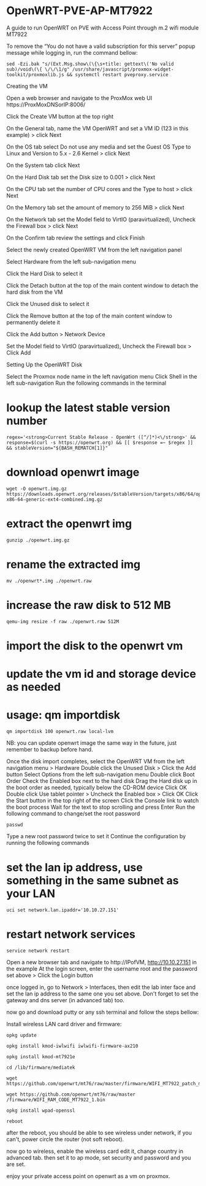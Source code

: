 # OpenWRT-PVE-AP-MT7922
A guide to run OpenWRT on PVE with Access Point through m.2 wifi module MT7922


To remove the “You do not have a valid subscription for this server” popup message while logging in, run the command bellow:

    sed -Ezi.bak "s/(Ext.Msg.show\(\{\s+title: gettext\('No valid sub)/void\(\{ \/\/\1/g" /usr/share/javascript/proxmox-widget-toolkit/proxmoxlib.js && systemctl restart pveproxy.service


Creating the VM

Open a web browser and navigate to the ProxMox web UI https://ProxMoxDNSorIP:8006/

Click the Create VM button at the top right

On the General tab, name the VM OpenWRT and set a VM ID (123 in this example) > click Next

On the OS tab select Do not use any media and set the Guest OS Type to Linux and Version to 5.x - 2.6 Kernel > click Next

On the System tab click Next

On the Hard Disk tab set the Disk size to 0.001 > click Next

On the CPU tab set the number of CPU cores and the Type to host > click Next

On the Memory tab set the amount of memory to 256 MiB > click Next

On the Network tab set the Model field to VirtIO (paravirtualized), Uncheck the Firewall box > click Next

On the Confirm tab review the settings and click Finish

Select the newly created OpenWRT VM from the left navigation panel

Select Hardware from the left sub-navigation menu

Click the Hard Disk to select it

Click the Detach button at the top of the main content window to detach the hard disk from the VM

Click the Unused disk to select it

Click the Remove button at the top of the main content window to permanently delete it

Click the Add button > Network Device

Set the Model field to VirtIO (paravirtualized), Uncheck the Firewall box > Click Add

Setting Up the OpenWRT Disk

Select the Proxmox node name in the left navigation menu
Click Shell in the left sub-navigation
Run the following commands in the terminal

# lookup the latest stable version number
    regex='<strong>Current Stable Release - OpenWrt ([^/]*)<\/strong>' && response=$(curl -s https://openwrt.org) && [[ $response =~ $regex ]] && stableVersion="${BASH_REMATCH[1]}"
# download openwrt image
    wget -O openwrt.img.gz https://downloads.openwrt.org/releases/$stableVersion/targets/x86/64/openwrt-$stableVersion-x86-64-generic-ext4-combined.img.gz
# extract the openwrt img
    gunzip ./openwrt.img.gz
# rename the extracted img
    mv ./openwrt*.img ./openwrt.raw
# increase the raw disk to 512 MB
    qemu-img resize -f raw ./openwrt.raw 512M
# import the disk to the openwrt vm
# update the vm id and storage device as needed
# usage: qm importdisk
    qm importdisk 100 openwrt.raw local-lvm
  NB: you can update openwrt image the same way in the future, just remember to backup before hand.

Once the disk import completes, select the OpenWRT VM from the left navigation menu > Hardware
Double click the Unused Disk > Click the Add button
Select Options from the left sub-navigation menu
Double click Boot Order
Check the Enabled box next to the hard disk
Drag the Hard disk up in the boot order as needed, typically below the CD-ROM device
Click OK
Double click Use tablet pointer > Uncheck the Enabled box > Click OK
Click the Start button in the top right of the screen
Click the Console link to watch the boot process
Wait for the text to stop scrolling and press Enter
Run the following command to change/set the root password

    passwd
    
Type a new root password twice to set it
Continue the configuration by running the following commands

# set the lan ip address, use something in the same subnet as your LAN
    uci set network.lan.ipaddr='10.10.27.151'
# restart network services
    service network restart
    
Open a new browser tab and navigate to http://IPofVM, http://10.10.27.151 in the example
At the login screen, enter the username root and the password set above > Click the Login button

once logged in, go to Network > Interfaces, then edit the lab inter face and set the lan ip address to the same one you set above. Don't forget to set the gateway and dns server (in advanced tab) too.

now go and download putty or any ssh terminal and follow the steps bellow:

Install wireless LAN card driver and firmware:

    opkg update

    opkg install kmod-iwlwifi iwlwifi-firmware-ax210

    opkg install kmod-mt7921e 
    
    cd /lib/firmware/mediatek 
    
    wget https://github.com/openwrt/mt76/raw/master/firmware/WIFI_MT7922_patch_mcu_1_1_hdr.bin 
    
    wget https://github.com/openwrt/mt76/raw/master /firmware/WIFI_RAM_CODE_MT7922_1.bin

    opkg install wpad-openssl
    
    reboot

after the reboot, you should be able to see wireless under network, if you can't, power circle the router (not soft reboot).

now go to wireless, enable the wireless card edit it, change country in advanced tab. then set it to ap mode, set security and password and you are set.

enjoy your private access point on openwrt as a vm on proxmox.
